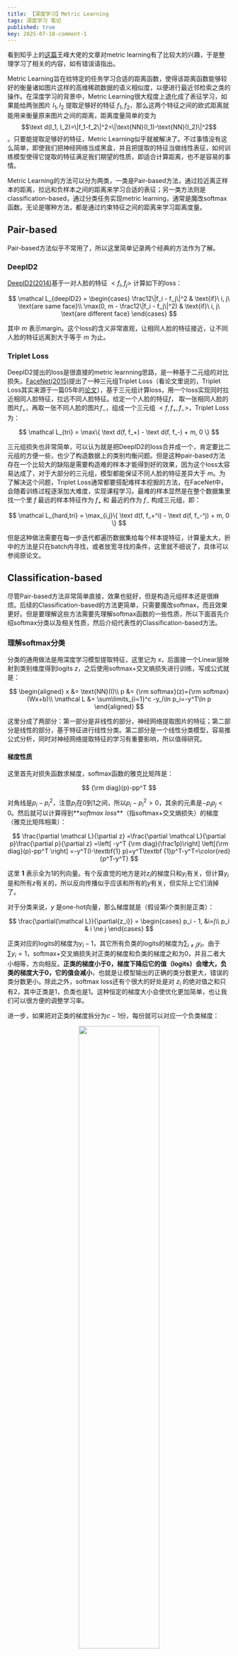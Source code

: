 ```yaml
---
title: 【深度学习】Metric Learning
tags: 深度学习 笔记
published: true
key: 2025-07-10-comment-1
---
```


看到知乎上的[这篇](https://zhuanlan.zhihu.com/p/45368976)王峰大佬的文章对metric learning有了比较大的兴趣，于是整理学习了相关的内容，如有错误请指出。
<!--more-->


Metric Learning旨在给特定的任务学习合适的距离函数，使得该距离函数能够较好的衡量诸如图片这样的高维稀疏数据的语义相似度，以便进行最近邻检索之类的操作。在深度学习的背景中，Metric Learning很大程度上退化成了表征学习，如果能给两张图片 $I_1, I_2$ 提取足够好的特征 $f_1, f_2$，那么这两个特征之间的欧式距离就能用来衡量原来图片之间的距离，距离度量简单的变为 $$\text d(I_1, I_2)=\|f_1-f_2\|^2=\|\text{NN}(I_1)-\text{NN}(I_2)\|^2$$。只要能提取足够好的特征，Metric Learning似乎就被解决了。不过事情没有这么简单，即使我们把神经网络当成黑盒，并且把提取的特征当做线性表征，如何训练模型使得它提取的特征满足我们期望的性质，即适合计算距离，也不是容易的事情。

Metric Learning的方法可以分为两类，一类是Pair-based方法，通过拉近离正样本的距离，拉远和负样本之间的距离来学习合适的表征；另一类方法则是classification-based，通过分类任务实现metric learning，通常是魔改softmax函数。无论是哪种方法，都是通过约束特征之间的距离来学习距离度量。

## Pair-based

Pair-based方法似乎不常用了，所以这里简单记录两个经典的方法作为了解。

### DeepID2

[DeepID2(2014)](https://arxiv.org/pdf/1406.4773)基于一对人脸的特征 $<f_i, f_j>$ 计算如下的loss：

$$
\mathcal L_{deepID2} = \begin{cases}
\frac12\|f_i - f_j\|^2 & \text{if}\ i, j\ \text{are same face}\\
\max(0, m - \frac12\|f_i - f_j\|^2) & \text{if}\ i, j\ \text{are different face}
\end{cases}
$$

其中 $m$ 表示margin。这个loss的含义非常直观，让相同人脸的特征接近，让不同人脸的特征远离到大于等于 $m$ 为止。

### Triplet Loss

DeepID2提出的loss是很直接的metric learnning思路，是一种基于二元组的对比损失。[FaceNet(2015)](https://arxiv.org/pdf/1503.03832)提出了一种三元组Triplet Loss（看论文里说的，Triplet Loss其实来源于一篇05年的[论文](https://papers.nips.cc/paper_files/paper/2005/hash/a7f592cef8b130a6967a90617db5681b-Abstract.html)），基于三元组计算loss，用一个loss实现同时拉近相同人脸特征，拉远不同人脸特征。给定一个人脸的特征$f$， 取一张相同人脸的图片$f_+$，再取一张不同人脸的图片$f_-$，组成一个三元组 $<f, f_+, f_->$，Triplet Loss为：

$$
\mathcal L_{tri} = \max\{ \text d(f, f_+) - \text d(f, f_-) + m, 0 \}
$$

三元组损失也非常简单，可以认为就是把DeepID2的loss合并成一个，肯定要比二元组的方便一些，也少了构造数据上的类别均衡问题。但是这种pair-based方法存在一个比较大的缺陷是需要构造难的样本才能得到好的效果，因为这个loss太容易达成了，对于大部分的三元组，模型都能保证不同人脸的特征差异大于 $m$。为了解决这个问题，Triplet Loss通常都要搭配难样本挖掘的方法，在FaceNet中，会随着训练过程逐渐加大难度，实现课程学习。最难的样本显然是在整个数据集里找一个里 $f$ 最远的样本特征作为 $f_+$ 和 最近的作为 $f_-$ 构成三元组，即：

$$
\mathcal L_{hard,tri} = \max_{i,j}\{ \text d(f, f_+^i) - \text d(f, f_-^j) + m, 0 \}
$$

但是这种做法需要在每一步迭代都遍历数据集给每个样本提特征，计算量太大，折中的方法是只在batch内寻找，或者放宽寻找的条件，这里就不细说了，具体可以参阅原论文。

## Classification-based

尽管Pair-based方法非常简单直接，效果也挺好，但是构造元组样本还是很麻烦。后续的Classification-based的方法更简单，只需要魔改softmax，而且效果更好。但是要理解这些方法需要先理解softmax函数的一些性质，所以下面首先介绍softmax分类以及相关性质，然后介绍代表性的Classification-based方法。

### 理解softmax分类

分类的通用做法是用深度学习模型提取特征，这里记为 $x$，后面接一个Linear层映射到类别维度得到logits $z$，之后使用softmax+交叉熵损失进行训练，写成公式就是：

$$
\begin{aligned}
x &= \text{NN}(I)\\
p &= {\rm softmax}(z)={\rm softmax}(Wx+b)\\
\mathcal L &= \sum\limits_{i=1}^c -y_i\ln p_i=-y^T\ln p
\end{aligned}
$$

这里分成了两部分：第一部分是非线性的部分，神经网络提取图片的特征；第二部分是线性的部分，基于特征进行线性分类。第二部分是一个线性分类模型，容易推公式分析，同时对神经网络提取特征的学习有重要影响，所以值得研究。

#### 梯度性质
这里首先对损失函数求梯度，softmax函数的雅克比矩阵是：

$$
{\rm diag}(p)-pp^T
$$

对角线是$p_i-p_i^2$，注意$p_i$在0到1之间，所以$p_i-p_i^2>0$，其余的元素是$-p_ip_j<0$。然后就可以计算得到**_softmax loss_**（指softmax+交叉熵损失）的梯度（雅克比矩阵相乘）：

$$
\frac{\partial \mathcal L}{\partial z}
=\frac{\partial \mathcal L}{\partial p}\frac{\partial p}{\partial z}
=\left[ -y^T {\rm diag}(\frac1p)\right] \left[{\rm diag}(p)-pp^T \right]
=-y^T(I-\textbf{1} p)=y^T\textbf {1}p^T-y^T=\color{red}{p^T-y^T} 
$$

这里 $\textbf{1}$ 表示全为1的列向量。有个反直觉的地方是对$z_i$的梯度只和$y_i$有关，但计算$y_i$是和所有$z$有关的，所以反向传播似乎应该和所有的$y$有关，但实际上它们消掉了。

对于分类来说，$y$ 是one-hot向量，那么梯度就是（假设第$i$个类别是正类）：

$$
\frac{\partial{\mathcal L}}{\partial{z_i}} = \begin{cases}
p_i - 1,   &i=j\\
p_i  & i \ne j
\end{cases} 
$$

正类对应的logits的梯度为$y_i-1$，其它所有负类的logits的梯度为$\sum_{i≠j}y_i$。由于$\sum y_i=1$，softmax+交叉熵损失对正类的梯度和负类的梯度之和为0，并且二者大小相等，方向相反。**正类的梯度小于0，梯度下降后它的值（logits）会增大，负类的梯度大于0，它的值会减小**，也就是让模型输出的正确的类分数更大，错误的类分数更小。除此之外，softmax loss还有个很大的好处是对 $z_i$ 的绝对值之和只有2，其中正类是1，负类也是1。这种恒定的梯度大小会使优化更加简单，也让我们可以很方便的调整学习率。

进一步，如果把对正类的梯度拆分为$c-1$份，每份就可以对应一个负类梯度：

<div align=center>
<img src="../../../assets/images/posts/2025-07-12/softmax_gradient.svg" width="60%" />
</div>

这样就可以把softmax分类理解成训练了 $c$ 个二分类器，**每个二分类器把一个类作为正类，其余的所有类都作为负类进行判断**。这样的每个分类器都做到了正类和负类梯度的平衡，而且会根据预测的难度大小自适应的调整每个负类的权重，难度大的负类 $p_i - y_i$ 会更大，梯度更大，难度小的则梯度更小。

Softmax loss除了有上述良好的梯度性质，其训练得到的权重 $W$ 也有很直观的几何含义，不考虑bias的话，第 $i$ 个类别对应的参数 $w_i$ 从原点指向这个类别比较中心的位置。因为经过训练后需要保证 $w_i^Tx$ 比较大才能正确分类。

另外，从 $W$ 和 $b$ 我们也能得到分类超平面。对于第 $i$ 和第 $j$ 个类别，当 $w_ix_i+b_i=w_jx_j+b_j$ 时说明模型认为样本属于两个类别的概率相同，对于线性模型而言这意味着刚好落在决策边界上，因此 $(w_i-w_j)^Tx+b_i-b_j=0$ 对应的超平面就是这两个类别的分界面，与 $w_i-w_j$ 垂直的超平面就是决策边界。

<!-- 
#### 理解温度系数（WIP）

在基于上述对softmax loss的理解基础上，再来看看给softmax加入常见的温度系数 $T$ 看看它会有什么影响。可以推导出梯度是：

$$
\begin{aligned}
\mathcal L &= \text{softmax}(\frac{z}{T}) \\
\frac{\partial \mathcal L}{\partial z} &= \color{red}{\frac1T}\color{black}(p^T-y^T )
\end{aligned}
$$

这里温度系数引入了对softmax平滑的先验，$T$ 越小（小于1），logits会被放得越大，经过softmax后越接近one-hot。但是这样有什么意义？注意softmax是对one-hot近似，它永远无法接近one-hot，loss永远不会为0。即使模型分类准确率100%了，模型总是能让正确的类分数最高，由于loss不为0，它还是会让分数进一步变大，这意味着特征更加靠近类中心了，类似于CenterLoss那样间接的给类之间加了margin。而 $T$ 控制了对one-hot的近似程度，它也就控制了这个间接margin的大小。

首先从优化角度理解温度系数的作用。根据[知乎文章](https://zhuanlan.zhihu.com/p/52108088)，小的温度系数会导致loss边界非常陡峭，进而导致优化过程中，特征不会更倾向于往类内聚拢，使得margin变小。

除此之外，温度系数也会影响loss对**难样本**的关注程度。在[这篇论文](https://openaccess.thecvf.com/content/CVPR2021/papers/Wang_Understanding_the_Behaviour_of_Contrastive_Loss_CVPR_2021_paper.pdf)中，作者从单个负样本在所有负样本中的梯度占比进行分析：

$$
r(z_{i})
$$

随着 $T$ 减小，难样本的梯度占比指数级减小而总梯度不变，随着 $T$ 增大，简单和难负样本梯度会越来越接近。过小的 $T$ 会导致整个loss几乎只关注最难的一两个样本，当 $T\rightarrow 0$ 时，梯度为：

$$
-\frac1T\max(z_{max} - z_i, 0)
$$

负类梯度被唯一的样本主导，退化成了triplet loss，而且margin为0。当 $T\rightarrow +\infty$ 时，所有负样本有相同梯度。 -->



### CenterLoss

既然softmax loss有这么良好的性质，那么可以用分类任务进行度量学习吗？例如把每个人当做一个类别，让模型对人脸进行分类，模型应该也能实现对人脸区分？这是不行的，[CenterLoss](https://kpzhang93.github.io/papers/eccv2016.pdf)论文给了一个很好的图进行解释：

<div align=center>
<img src="../../../assets/images/posts/2025-07-12/seperable.png" width="40%">
</div>

Serperable feature需要保证的是特征距离正类中心比负类中心更近，但是不保证类内特征之间的距离比类之间特征的距离更近，Discriminative feature是保证后者的。分类得到的是Seperable feature，所以无法进行度量学习。

要改进softmax分类进行度量学习，CenterLoss的想法很直接，就是让类内的特征更紧凑一些，从而间接拉大类之间的距离：

$$
\mathcal L = \sum_{i=1}^c \text{CELoss}(p, y) + \frac{\lambda}{2} \|x - c_y\|^2
$$

这里 $x$ 表示特征， $c_y$ 表示 $x$ 所属的类别的中心特征。这里的问题是确定类中心有些麻烦，CenterLoss用了个不太优雅的方式：把 $c$ 也作为可学习的参数，同时人为定义它的更新梯度为：

$$
\Delta c_j = \alpha\frac{\sum_{i=1}^m \mathbb I(y_i=j)(c_j - x_i)}{1 + \sum_{i=1}^m\mathbb I(y_i=j)}
$$

其中 $c_j$ 表示第 $j$ 类的中心；$m$ 是batch的大小；$y_i$ 表示batch内第 $i$ 个样本所属的类别；$\mathbb I$ 是示性函数，当条件满足时为1，否则为0；$\alpha$ 是给 $c_j$ 专门设置的学习率，论文中设为0.5。这个式子也好理解：$c_j - x_i$ 是 $$\frac12\|c_j - x_i\|^2$$ 的梯度，让类中心靠近样本，加上一堆示性函数的作用是只让第 $j$ 类的样本更新 $c_j$。整个梯度相当于让 $c$ 逐步朝类中心的方向移动。

尽管CenterLoss的方法直接有效，但CenerLoss只约束了类内距离更小，没有约束类之间的距离更大，而且维护类中心的方法也挺麻烦。后续的方法直接去掉了bias部分，于是 $w_i$ 就相当于类中心。并且由于去掉了bias，特征就一定是放射状的，此时在角度上约束特征更近就成了一个更简单直接的方法，于是有了在角度上加margin而不是在欧式距离上加margin的方法。


### Angular Margin

Softmax的每个logit值是 $w_i^Tf+b_i$，[L-Softmax(2016)](https://arxiv.org/abs/1612.02295)提出在角度上加margin，把 $w^Tf$ 拆解成 $$\|w_i\|\|f\|\cos\theta$$，并通过 $\theta$ 控制角度上的margin：

$$
\mathcal L_{l-softmax} = -\ln\frac{
    e^{\|w_i\|\|f\|\cos(\color{red}{m}\theta_i)}
}
{
    e^{\|w_i\|\|f\|\cos(\color{red}{m}\theta_i)} + \sum_{j\ne i}^n e^{\|w_i\|\|f\|\cos\theta_j}
}
$$

$$\cos\theta_i=\frac{w_i^Tf}{\|w_i\|\|f\|}$$ 的含义是特征 $f$ 和类别中心 $w_i$ 的夹角余弦值，$m$用来控制margin，通常取4。因为 $\cos$ 函数是个递减函数，所以**乘以一个大于1的倍数会减小logit值，进而让loss变大，因此优化到和不加margin相同的loss大小特征之间的margin更大**。

这个做法非常简单，实质上只修改了最后的softmax。softmax替换后可以选择交叉熵或者Focal Loss进行分类。当然实际上会比这复杂，例如夹角的范围应该在$0~\pi$之间，乘了 $m$ 会超出这个范围，所以需要一些额外的处理。但是这里为了说明核心思想就忽略这一点。另外，为了保证角度的含义，这里也去掉了bias，这样不会影响效果，也可以简化理论上的分析。




### L2 Normalization

[SphereFace(2017)](https://arxiv.org/abs/1704.08063)在L-softmax的基础上进一步强化了角度的学习。考虑到softmax的决策边界是 $(w_1^T-w_2^T)f+b_1-b_2=0$，如果令 $\|w_1\|=\|w_2\|=1$ 且 $b_1=b_2=0$，那么边界就变为 $\|f\|(\cos\theta_1 - \cos\theta_2)=0$，边界开始纯粹与角度相关，和参数无关，和L-softmax相比无疑是更纯粹的角度margin方法，实验也表明这样效果更好。因此，SphereFace提出把参数进行归一化，也就是令 $w_i=1$，于是loss变为:

$$
\mathcal L_{sphereface} = -\ln\frac{
    e^{\|f\|\cos(m\theta_i)}
}
{
    e^{\|f\|\cos(m\theta_i)} + \sum_{j\ne i} e^{\|f\|\cos\theta_j}
}
$$

既然归一化了参数 $w$，那为什么不把 $f$ 也归一化？实际上当时的方法都会在测试的时候对 $f$ 归一化，那为什么不在训练的时候归一化？因为这会不收敛。[NormFace(2017)](https://dl.acm.org/doi/pdf/10.1145/3123266.3123359)深入研究了这个问题，并给出了解决方案：把 $w_i$ 和特征 $f$ 归一化之后，再乘以 $s=\frac1T > 1$： 

$$
\mathcal L_{normface} = -\ln
\frac{
    e^{\color{blue}{s} \color{black}\cos\theta_i}
}
{
    e^{\color{blue}{s} \color{black}\cos\theta_i}
    +
    \sum_{j\ne i} e^{\color{red}{s} \color{black}\cos(\theta_j)}
}
$$

$s$ 是可学习参数，通常取值是几十，作用类似于温度系数。关于为什么要把特征归一化，以及为什么要乘以 $s$，下面后面会进行分析。
在这之后，[CosFace(2018)](https://arxiv.org/pdf/1801.09414)和[AM-Softmax(2018)](https://arxiv.org/abs/1801.05599)在NormFace的基础上改变了加margin的方式（两篇论文撞车了），变成了加性的margin：

$$
\mathcal L_{am-softmax} = -\ln
\frac{
    e^{\color{blue}{s} \color{black}[\cos\theta_i \color{red}{-m} ]}
}
{
    e^{\color{blue}{s} \color{black}[\cos\theta_i \color{red}{-m} ]}
    +
    \sum_{j\ne i} e^{\color{red}{s} \color{black}\cos\theta_j}
}
$$

加性的margin会更好收敛。到这里，用classification-based方法做人脸识别效果已经非常好了。

#### 为什么要归一化

<div align=center>
<img src="../../../assets/images/posts/2025-07-12/feature_visualization.png" width="60%" />
</div>

1. 上图是CenterLoss提供的MNIST训练集和测试集的特征可视化结果，可以看出训练后的特征呈现放射状（结合前面分析的softmax loss梯度性质很容易理解这是因为梯度喜欢正类特征变长）。这样的放射状特征本身不满足Metric Learnning的要求，但是归一化之后能显著增大不同类别之间的margin，显然更好。实验结果也表明，测试时先归一化特征，再进行最近邻检索能有提升。

3. 归一化之后，L2距离和余弦距离等价，因为由 $$\|x\|=\|y\|=1$$ 可以得到 $$\|x - y\|^2 = 2 - 2x^Ty$$，再也不用纠结用哪个了~

3. 固定长度的特征相当于固定了单位，margin含义相对固定，$m$ 只需要在一个量级内调参。

#### 为什么乘以$s$

1. 如果仅仅使用余弦相似度，由于$\cos\theta$的范围是$[-1, 1]$，经过softmax后难以近似one-hot，softmax loss会一直很高，带来优化问题。根据前面的分析，softmax loss的梯度会均匀分配给正类和负类，大的softmax loss会导致梯度一直很大，即使前面的神经网络已经提取了很好的特征，这种大的loss也会破坏模型的学习。

2. 前面提到softmax的温度系数可以控制loss对难样本的关注程度以及类之间的margin，由于 $s = \frac1T$，$s$ 是温度系数的倒数，$s$ 越大，loss就越关注难样本，但同时也会导致类之间的margin变小。所以一个合适的 $s$ 既能在一定程度上关注难样本，也保证一定的margin大小。

综上，引入 $s$ 在特征归一化的情况下能解决优化问题，同时也使得loss在更加关注难样本的同时容许了类之间的margin，使得classification-based方法能以一种简单的方式解决Triplet Loss做起来比较麻烦的难三元组构造。

#### 梯度性质（WIP）

这部分内容来源于NormFace。

### ArcFace（WIP）

[ArcFace(2019)](https://arxiv.org/abs/1801.07698)是classification-based方法的集大成者（或者说是margin softmax这类方法），效果非常好。做法是固定了 $s=64$，并把margin从$cos$外面移动到里面：

$$
\mathcal L_{arcface} = -\ln
\frac{
    e^{s[\cos(\theta_i\color{red} +m \color{black})]}
}
{
    e^{s[\cos(\theta_i\color{red} +m \color{black})]}
    +
    \sum_{j\ne i} e^{\color{black}\cos\theta_j}
}
$$

并且对比了不同加margin方式的区别：

<div align=center>
<img src="../../../assets/images/posts/2025-07-12/arcface.png" width="70%" />
</div>

无论是哪种加margin的方式，都是让logit变小，使得相同margin下的loss变大，迫使模型学到更大的margin。ArcFace的angular margin对应着弧距(arc margin)，所以叫ArcFace。


## 统一视角

<!-- https://www.zhihu.com/question/440729199/answer/1704992808 -->

### Circle Loss

[Circle Loss(2015)](https://arxiv.org/pdf/2002.10857)不仅给两类metric learnning方法提供了统一的视角，还可以用来实现多标签分类。基于AM-Softmax进行推导：

$$
\begin{aligned}
\mathcal L_{am-softmax} &= -\ln
\frac{
    e^{s(\cos\theta_i-m)}
}
{
    e^{s(\cos\theta_i-m)}
    +
    \sum_{j\ne i} e^{s\cos\theta_j}
}\\

&=

\ln\left\{
\frac
{
    e^{s(\cos\theta_i-m)}
    +
    \sum_{j\ne i} e^{s\cos\theta_j}
}
{
    e^{s(\cos\theta_i-m)}
}
\right\}\\

&=

\ln\left\{
1 + \sum_{j\ne i} e^{\color{red}  s\cos\theta_j - s\cos\theta_i + sm}

\right\}

\end{aligned}
$$

这里已经可以看出最后得到的式子指数部分和triplet loss很像。Circle Loss考虑到了这一点，提出了下面这个loss：

$$
\mathcal L_{circle}
= \ln\left\{
1 + \sum_{i=1}^K e^{ - \gamma s_p^i}\sum_{j=1}^L e^{\gamma(s_n^j + m)}
\right\}
$$

其中 $s_n^j$ 为anchor $f$ 和第 $j$ 个负样本的相似度，$s_p$ 为 $f$ 和第 $i$ 个正样本的相似度，$K$ 表示正例数量，$L$ 表示负例数量，$m$ 是margin，$\gamma$ 是 scale factor，对应原来的 $s$。这个loss很有意思，做了多个改进：

1. 把余弦相似度 $cos\theta$ 推广为相似度 $s_n$，于是 $s_n$ 可以由不同的相似度方法替代。

2. 以一个**合适的方式**将单个正样本扩展到了多个，使之适用于多标签分类。

先说第一点。如果把正例负例取类别的“中心” $w_i$，那么正例只有一个，再采用余弦相似度，可以直接得到AM-Softmax；如果把正例负例取其它样本的特征 $f_+^i$ 和 $ f_-^j $，也让正例只有一个，并且把相似度定义为L2距离的相反数，对 $\gamma$ 取极限可以得到考虑难样本挖掘的Triplet loss：

$$
\begin{aligned}

\lim\limits_{\gamma\rightarrow\infty} \frac1\gamma\mathcal L_{uni}
&= \max_{i,j} \{s_n^j - s_p^i + m, 0\}\\
&= \max_{i,j} \{-\|f-f_{-}^j\| + \|f-f_{+}^i\| + m, 0\}\\
&= \mathcal L_{hard,tri}
\end{aligned}
$$

这里需要用到LogSumExp（LSE）函数的性质，即LSE函数是max函数的平滑版本，极限情况下二者相等：

$$
\max\{x_1, \cdots, x_n\}
= \lim_{\gamma\rightarrow\infty}\frac1\gamma\text{LSE}_{\gamma}(x_1, \cdots, x_n)
= \lim_{\gamma\rightarrow\infty}\frac1\gamma\ln\left(\sum_{i=1}^n e^{\gamma x_i}\right)
$$

综上就可以理解为什么说这个loss统一了前面提到的pair-based和classification-based的损失函数。无论是哪种loss，本质上都在最大化 $s_p$和最小化 $s_n$，只是正负样本选取的对象和方式不同。

关于第二点，如何处理多标签分类一直是个麻烦的问题，Circle Loss给出了一个优雅的解决方案，正类和负类天然是均衡的。具体而言，Circle Loss对 $\max$、$\min$ 以及 $\max(x, 0)$ 函数都进行了平滑化：

$$
\begin{aligned}
\min_i\{s_p\} &\approx \ln\sum_i e^{ - \gamma s_p^i}\\
\max_j\{s_n\} &\approx \ln\sum_{j=1}^L e^{\gamma(s_n^j + m)}\\
\max(x, 0) &\approx \ln(1+e^x)
\end{aligned}
$$

进而可以知道Circle Loss其实是在优化下面的函数（为了公式间接用ReLU替换了$$\max\{x, 0\}$$）：

$$
\mathcal L_{circle} \approx \text{ReLU}\left(  \max_j\{s_n^j\} - \min_i\{s_p^j\}+m  \right)
$$

这意味着Circle Loss会自动找难样本进行对比学习的优化，并给正类和负类分配大小相等、方向相反的梯度，且梯度绝对值都是1。而且因为这些近似的替换是这个式子的smooth版本，会类似于softmax**把总和为1的负类梯度分配给每个负类一样，把总和为1的正类梯度分配给每个正类，也把总和为1的负类梯度分配每个负类**，实现巧妙的类别均衡，如下图所示。

<div align=center>
<img src="../../../assets/images/posts/2025-07-12/circleloss_gradient.svg" width="40%" />
</div>

### 再看Softmax

在Circle Loss的视角下，令 $K=1$, $\gamma=1$, $m=0$ 就能得到softmax loss：

$$
\ln\left\{
1 + e^{-s_p}  \sum_{j}^L e^{s_n^j}
\right\}

=

-\ln\frac{e^{s_p}}
{e^{s_p} + \sum_{j=1}^L e^{s_n}}

=\text{softmax loss}
$$

结合前面Circle loss是公式 $(23)$ 的smooth版本的理解，softmax就是 $$ \text{ReLU}(\max_j\{s_n^j\} - s_p) $$ 的smooth版本。得益于LSE函数的梯度是softmax函数，使用LSE替换 $\max$ 函数能保持梯度总和为1，真是一个非常好的性质。

<!-- ### 为什么叫Circle（WIP）

实际上原论文中的Circle loss的motivation是给 $s_n$ 和 $s_p$ 加权。

## 总结（WIP）

还有[L2 Softmax](https://arxiv.org/pdf/1703.09507)看看。
{:.info} -->
